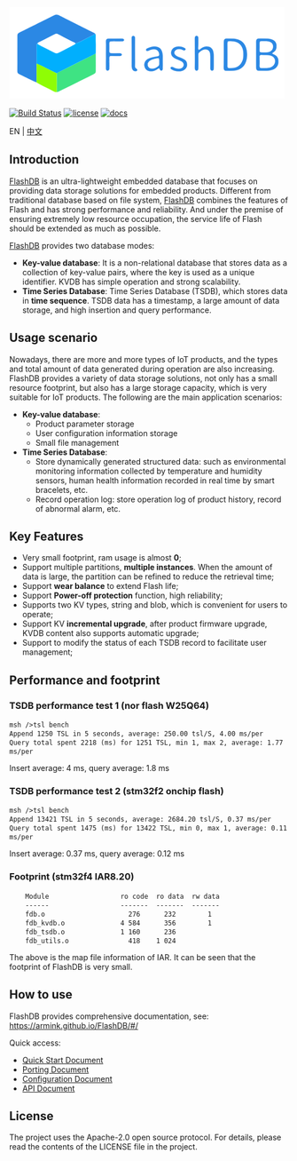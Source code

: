 ![](_media/flashdb.png)

[![Build Status](https://travis-ci.com/armink/FlashDB.svg?branch=master)](https://travis-ci.com/armink/FlashDB) [![license](https://img.shields.io/github/license/armink/FlashDB)](https://raw.githubusercontent.com/armink/FlashDB/master/LICENSE) [![docs](https://img.shields.io/badge/docs-perfect-blue)](https://armink.github.io/FlashDB/#/)

EN | [中文](README_zh.md)

## Introduction

[FlashDB](https://github.com/armink/FlashDB) is an ultra-lightweight embedded database that focuses on providing data storage solutions for embedded products. Different from traditional database based on file system, [FlashDB](https://github.com/armink/FlashDB) combines the features of Flash and has strong performance and reliability. And under the premise of ensuring extremely low resource occupation, the service life of Flash should be extended as much as possible.

[FlashDB](https://github.com/armink/FlashDB) provides two database modes:

- **Key-value database**: It is a non-relational database that stores data as a collection of key-value pairs, where the key is used as a unique identifier. KVDB has simple operation and strong scalability.
- **Time Series Database**: Time Series Database (TSDB), which stores data in **time sequence**. TSDB data has a timestamp, a large amount of data storage, and high insertion and query performance.

## Usage scenario

Nowadays, there are more and more types of IoT products, and the types and total amount of data generated during operation are also increasing. FlashDB provides a variety of data storage solutions, not only has a small resource footprint, but also has a large storage capacity, which is very suitable for IoT products. The following are the main application scenarios:

- **Key-value database**:
  - Product parameter storage
  - User configuration information storage
  - Small file management
- **Time Series Database**: 
  - Store dynamically generated structured data: such as environmental monitoring information collected by temperature and humidity sensors, human health information recorded in real time by smart bracelets, etc.
  - Record operation log: store operation log of product history, record of abnormal alarm, etc.

## Key Features

- Very small footprint, ram usage is almost **0**;
- Support multiple partitions, **multiple instances**. When the amount of data is large, the partition can be refined to reduce the retrieval time;
- Support **wear balance** to extend Flash life;
- Support **Power-off protection** function, high reliability;
- Supports two KV types, string and blob, which is convenient for users to operate;
- Support KV **incremental upgrade**, after product firmware upgrade, KVDB content also supports automatic upgrade;
- Support to modify the status of each TSDB record to facilitate user management;

## Performance and footprint

### TSDB performance test 1 (nor flash W25Q64)

```shell
msh />tsl bench
Append 1250 TSL in 5 seconds, average: 250.00 tsl/S, 4.00 ms/per
Query total spent 2218 (ms) for 1251 TSL, min 1, max 2, average: 1.77 ms/per
```

Insert average: 4 ms, query average: 1.8 ms

### TSDB performance test 2 (stm32f2 onchip flash)

```shell
msh />tsl bench
Append 13421 TSL in 5 seconds, average: 2684.20 tsl/S, 0.37 ms/per
Query total spent 1475 (ms) for 13422 TSL, min 0, max 1, average: 0.11 ms/per
```

Insert average: 0.37 ms, query average: 0.12 ms

### Footprint (stm32f4 IAR8.20)

```shell
    Module                  ro code  ro data  rw data
    ------                  -------  -------  -------
    fdb.o                     276      232        1
    fdb_kvdb.o              4 584      356        1
    fdb_tsdb.o              1 160      236
    fdb_utils.o               418    1 024
```

The above is the map file information of IAR. It can be seen that the footprint of FlashDB is very small.

## How to use

FlashDB provides comprehensive documentation, see: https://armink.github.io/FlashDB/#/

Quick access:

- [Quick Start Document](http://armink.github.io/FlashDB/#/quick-started)
- [Porting Document](http://armink.github.io/FlashDB/#/porting)
- [Configuration Document](http://armink.github.io/FlashDB/#/configuration)
- [API Document](http://armink.github.io/FlashDB/#/api)

## License

The project uses the Apache-2.0 open source protocol. For details, please read the contents of the LICENSE file in the project.
